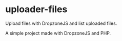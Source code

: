 # uploader-files
Upload files with DropzoneJS and list uploaded files.

A simple project made with DropzoneJS and PHP.
